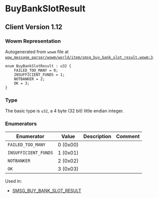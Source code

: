 # BuyBankSlotResult

## Client Version 1.12

### Wowm Representation

Autogenerated from `wowm` file at [`wow_message_parser/wowm/world/item/smsg_buy_bank_slot_result.wowm:3`](https://github.com/gtker/wow_messages/tree/main/wow_message_parser/wowm/world/item/smsg_buy_bank_slot_result.wowm#L3).

```rust,ignore
enum BuyBankSlotResult : u32 {
    FAILED_TOO_MANY = 0;
    INSUFFICIENT_FUNDS = 1;
    NOTBANKER = 2;
    OK = 3;
}
```
### Type
The basic type is `u32`, a 4 byte (32 bit) little endian integer.
### Enumerators
| Enumerator | Value  | Description | Comment |
| --------- | -------- | ----------- | ------- |
| `FAILED_TOO_MANY` | 0 (0x00) |  |  |
| `INSUFFICIENT_FUNDS` | 1 (0x01) |  |  |
| `NOTBANKER` | 2 (0x02) |  |  |
| `OK` | 3 (0x03) |  |  |

Used in:
* [SMSG_BUY_BANK_SLOT_RESULT](smsg_buy_bank_slot_result.md)
